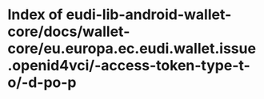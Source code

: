 # Index of eudi-lib-android-wallet-core/docs/wallet-core/eu.europa.ec.eudi.wallet.issue.openid4vci/-access-token-type-t-o/-d-po-p
